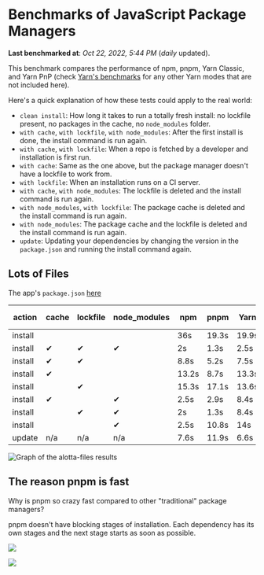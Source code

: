 # Benchmarks of JavaScript Package Managers

**Last benchmarked at**: _Oct 22, 2022, 5:44 PM_ (_daily_ updated).

This benchmark compares the performance of npm, pnpm, Yarn Classic, and Yarn PnP (check [Yarn's benchmarks](https://yarnpkg.com/benchmarks) for any other Yarn modes that are not included here).

Here's a quick explanation of how these tests could apply to the real world:

- `clean install`: How long it takes to run a totally fresh install: no lockfile present, no packages in the cache, no `node_modules` folder.
- `with cache`, `with lockfile`, `with node_modules`: After the first install is done, the install command is run again.
- `with cache`, `with lockfile`: When a repo is fetched by a developer and installation is first run.
- `with cache`: Same as the one above, but the package manager doesn't have a lockfile to work from.
- `with lockfile`: When an installation runs on a CI server.
- `with cache`, `with node_modules`: The lockfile is deleted and the install command is run again.
- `with node_modules`, `with lockfile`: The package cache is deleted and the install command is run again.
- `with node_modules`: The package cache and the lockfile is deleted and the install command is run again.
- `update`: Updating your dependencies by changing the version in the `package.json` and running the install command again.

## Lots of Files

The app's `package.json` [here](https://github.com/pnpm/pnpm.github.io/blob/main/benchmarks/fixtures/alotta-files/package.json)

| action  | cache | lockfile | node_modules| npm | pnpm | Yarn | Yarn PnP |
| ---     | ---   | ---      | ---         | --- | ---  | ---  | ---      |
| install |       |          |             | 36s | 19.3s | 19.9s | 40s |
| install | ✔     | ✔        | ✔           | 2s | 1.3s | 2.5s | n/a |
| install | ✔     | ✔        |             | 8.8s | 5.2s | 7.5s | 1.6s |
| install | ✔     |          |             | 13.2s | 8.7s | 13.3s | 7.4s |
| install |       | ✔        |             | 15.3s | 17.1s | 13.6s | 32.8s |
| install | ✔     |          | ✔           | 2.5s | 2.9s | 8.4s | n/a |
| install |       | ✔        | ✔           | 2s | 1.3s | 8.4s | n/a |
| install |       |          | ✔           | 2.5s | 10.8s | 14s | n/a |
| update  | n/a | n/a | n/a | 7.6s | 11.9s | 6.6s | 14.6s |

<img alt="Graph of the alotta-files results" src="/img/benchmarks/alotta-files.svg" />

## The reason pnpm is fast

Why is pnpm so crazy fast compared to other "traditional" package managers?

pnpm doesn't have blocking stages of installation. Each dependency has its own stages and the next stage starts as soon as possible.

![](/img/installation-stages-of-other-pms.png)

![](/img/installation-stages-of-pnpm.jpg)